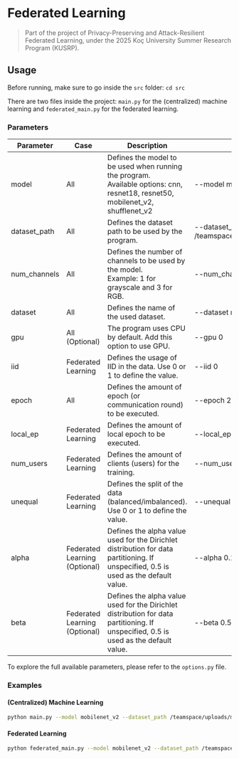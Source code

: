 # Federated Learning

> Part of the project of Privacy-Preserving and Attack-Resilient Federated Learning, under the 2025 Koç University Summer Research Program (KUSRP).

## Usage

Before running, make sure to go inside the `src` folder: `cd src`

There are two files inside the project: `main.py` for the (centralized) machine learning and `federated_main.py` for the federated learning.

### Parameters

| Parameter    | Case               | Description                                                                                                                       | Example                                          |
|--------------|--------------------|-----------------------------------------------------------------------------------------------------------------------------------|--------------------------------------------------|
| model        | All                           | Defines the model to be used when running the program.<br>Available options: cnn, resnet18, resnet50, mobilenet_v2, shufflenet_v2 | --model mobilenet_v2                             |
| dataset_path | All                           | Defines the dataset path to be used by the program.                                                                               | --dataset_path /teamspace/uploads/malimg_dataset |
| num_channels | All                           | Defines the number of channels to be used by the model.<br>Example: 1 for grayscale and 3 for RGB.                                | --num_channels 1                                 |
| dataset      | All                           | Defines the name of the used dataset.                                                                                             | --dataset mallimg                                |
| gpu          | All (Optional)                | The program uses CPU by default. Add this option to use GPU.                                                                      | --gpu 0                                          |
| iid          | Federated Learning            | Defines the usage of IID in the data. Use 0 or 1 to define the value.                                                             | --iid 0                                          |
| epoch        | All                           | Defines the amount of epoch (or communication round) to be executed.                                                              | --epoch 20                                       |
| local_ep     | Federated Learning            | Defines the amount of local epoch to be executed.                                                                                 | --local_ep 1                                     |
| num_users    | Federated Learning            | Defines the amount of clients (users) for the training.                                                                           | --num_users 50                                   |
| unequal      | Federated Learning            | Defines the split of the data (balanced/imbalanced). Use 0 or 1 to define the value.                                              | --unequal 1                                      |
| alpha        | Federated Learning (Optional) | Defines the alpha value used for the Dirichlet distribution for data partitioning. If unspecified, 0.5 is used as the default value.                                           | --alpha 0.1                                      |
| beta         | Federated Learning (Optional) | Defines the alpha value used for the Dirichlet distribution for data partitioning. If unspecified, 0.5 is used as the default value.                                           | --beta 0.5                                       |

To explore the full available parameters, please refer to the `options.py` file.

### Examples

#### (Centralized) Machine Learning

```bash
python main.py --model mobilenet_v2 --dataset_path /teamspace/uploads/malimg_dataset --num_channels 1 --dataset malimg --gpu 0 --epoch 20
```

#### Federated Learning

```bash
python federated_main.py --model mobilenet_v2 --dataset_path /teamspace/uploads/malimg_dataset --num_channels 1 --dataset malimg --gpu 0 --epoch 20 --local_ep 3 --num_users 50 --iid 0
```
